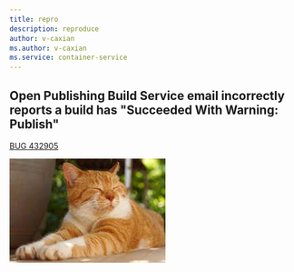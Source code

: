 ```yaml
---
title: repro
description: reproduce
author: v-caxian
ms.author: v-caxian
ms.service: container-service
---
```



## Open Publishing Build Service email incorrectly reports a build has "Succeeded With Warning: Publish"

[BUG 432905](https://dev.azure.com/ceapex/Engineering/_workitems/edit/432905)

![dog](./images/cat.jpg)
